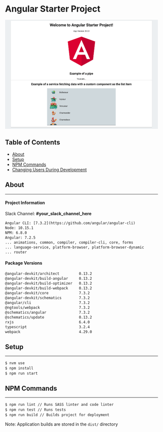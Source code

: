 # Angular Starter Project

![Screenshot](app-screenshot.png)

## Table of Contents
* [About](#about)
* [Setup](#setup)
* [NPM Commands](#npm-commands)
* [Changing Users During Development](#changing-users-during-development)

## About
-----------------------------------------------------------
#### Project Information
Slack Channel: **#your_slack_channel_here**
```
Angular CLI: [7.3.2](https://github.com/angular/angular-cli)
Node: 10.15.1
NPM: 6.8.0
Angular: 7.2.5
... animations, common, compiler, compiler-cli, core, forms
... language-service, platform-browser, platform-browser-dynamic
... router
```

#### Package Versions
```
@angular-devkit/architect         0.13.2
@angular-devkit/build-angular     0.13.2
@angular-devkit/build-optimizer   0.13.2
@angular-devkit/build-webpack     0.13.2
@angular-devkit/core              7.3.2
@angular-devkit/schematics        7.3.2
@angular/cli                      7.3.2
@ngtools/webpack                  7.3.2
@schematics/angular               7.3.2
@schematics/update                0.13.2
rxjs                              6.4.0
typescript                        3.2.4
webpack                           4.29.0
```

## Setup
-----------------------------------------------------------
```sh
$ nvm use
$ npm install
$ npm run start
```

## NPM Commands
-----------------------------------------------------------
```sh
$ npm run lint // Runs SASS linter and code linter
$ npm run test // Runs tests
$ npm run build // Builds project for deployment
```
Note: Application builds are stored in the `dist/` directory

